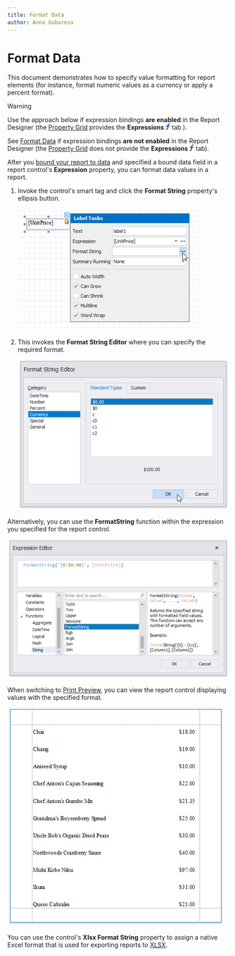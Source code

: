 ```yaml
---
title: Format Data
author: Anna Gubareva
---
```

# Format Data

This document demonstrates how to specify value formatting for report elements (for instance, format numeric values as a currency or apply a percent format).

> [!Warning]
> Use the approach below if expression bindings **are enabled** in the Report Designer (the [Property Grid](../../report-designer-tools/ui-panels/property-grid.md) provides the **Expressions** ![](../../../../../images/eurd-win-property-grid-expressions-icon.png) tab ).
>
> See [Format Data](../shape-data-data-bindings/format-data.md) if expression bindings **are not enabled** in the Report Designer (the [Property Grid](../../report-designer-tools/ui-panels/property-grid.md) does not provide the **Expressions** ![](../../../../../images/eurd-win-property-grid-expressions-icon.png) tab).

After you [bound your report to data](../../bind-to-data.md) and specified a bound data field in a report control's **Expression** property, you can format data values in a report.

1. Invoke the control's smart tag and click the **Format String** property's ellipsis button.
	
	![](../../../../../images/eurd-win-label-format-string-property.png)

2. This invokes the **Format String Editor** where you can specify the required format.
	
	![](../../../../../images/eurd-win-format-string-editor-currency.png)

Alternatively, you can use the **FormatString** function within the expression you specified for the report control.

![](../../../../../images/eurd-win-expression-editor-formatstring-function.png)

When switching to [Print Preview](../../preview-print-and-export-reports.md), you can view the report control displaying values with the specified format.

![](../../../../../images/eurd-win-format-data-result.png)


You can use the control's **Xlsx Format String** property to assign a native Excel format that is used for exporting reports to [XLSX](../../../../print-preview/print-preview-for-winforms/exporting/xlsx-specific-export-options.md).